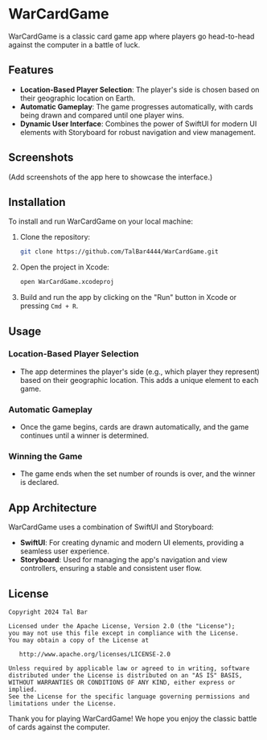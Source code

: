 # WarCardGame

WarCardGame is a classic card game app where players go head-to-head against the computer in a battle of luck.

## Features

- **Location-Based Player Selection**: The player's side is chosen based on their geographic location on Earth.
- **Automatic Gameplay**: The game progresses automatically, with cards being drawn and compared until one player wins.
- **Dynamic User Interface**: Combines the power of SwiftUI for modern UI elements with Storyboard for robust navigation and view management.

## Screenshots

(Add screenshots of the app here to showcase the interface.)

## Installation

To install and run WarCardGame on your local machine:

1. Clone the repository:
    ```bash
    git clone https://github.com/TalBar4444/WarCardGame.git
    ```

2. Open the project in Xcode:
    ```bash
    open WarCardGame.xcodeproj
    ```

3. Build and run the app by clicking on the "Run" button in Xcode or pressing `Cmd + R`.

## Usage

### Location-Based Player Selection
- The app determines the player's side (e.g., which player they represent) based on their geographic location. This adds a unique element to each game.

### Automatic Gameplay
- Once the game begins, cards are drawn automatically, and the game continues until a winner is determined. 

### Winning the Game
- The game ends when the set number of rounds is over, and the winner is declared.

## App Architecture

WarCardGame uses a combination of SwiftUI and Storyboard:

- **SwiftUI**: For creating dynamic and modern UI elements, providing a seamless user experience.
- **Storyboard**: Used for managing the app's navigation and view controllers, ensuring a stable and consistent user flow.

## License

    Copyright 2024 Tal Bar

    Licensed under the Apache License, Version 2.0 (the "License");
    you may not use this file except in compliance with the License.
    You may obtain a copy of the License at

       http://www.apache.org/licenses/LICENSE-2.0

    Unless required by applicable law or agreed to in writing, software
    distributed under the License is distributed on an "AS IS" BASIS,
    WITHOUT WARRANTIES OR CONDITIONS OF ANY KIND, either express or implied.
    See the License for the specific language governing permissions and
    limitations under the License.

Thank you for playing WarCardGame! We hope you enjoy the classic battle of cards against the computer.
